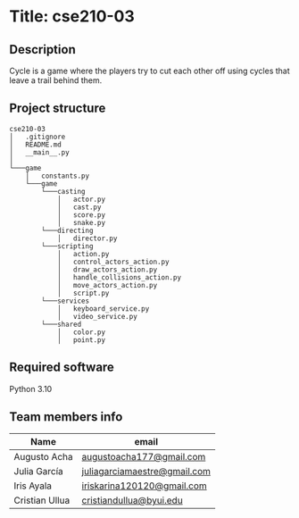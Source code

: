 # **Title:** cse210-03

## **Description**
Cycle is a game where the players try to cut each other off using cycles that leave a trail behind them.  
## **Project structure**

```
cse210-03
│   .gitignore
│   README.md
│   __main__.py
│
└───game
    │   constants.py
    └───game
        └───casting
            │   actor.py
            │   cast.py
            │   score.py
            │   snake.py
        └───directing
            │   director.py
        └───scripting
            │   action.py
            │   control_actors_action.py
            │   draw_actors_action.py
            │   handle_collisions_action.py
            │   move_actors_action.py
            │   script.py
        └───services
            │   keyboard_service.py
            │   video_service.py
        └───shared
            │   color.py
            │   point.py
```

## **Required software**
Python 3.10
## **Team members info**
| Name      | email |
| ----------- | ----------- | 
| Augusto Acha | augustoacha177@gmail.com | 
| Julia García | juliagarciamaestre@gmail.com |
| Iris Ayala | iriskarina120120@gmail.com | 
| Cristian Ullua |cristiandullua@byui.edu |